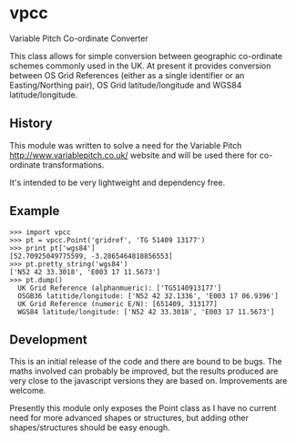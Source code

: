 vpcc
====

Variable Pitch Co-ordinate Converter

This class allows for simple conversion between geographic
co-ordinate schemes commonly used in the UK. At present it
provides conversion between OS Grid References (either as
a single identifier or an Easting/Northing pair), OS Grid
latitude/longitude and WGS84 latitude/longitude.

History
-------

This module was written to solve a need for the Variable Pitch
 http://www.variablepitch.co.uk/ website and will be used there
 for co-ordinate transformations.

 It's intended to be very lightweight and dependency free.

Example
-------

```
>>> import vpcc
>>> pt = vpcc.Point('gridref', 'TG 51409 13177')
>>> print pt['wgs84']
[52.70925049775599, -3.2865464818856553]
>>> pt.pretty_string('wgs84')
['N52 42 33.3018', 'E003 17 11.5673']
>>> pt.dump()
  UK Grid Reference (alphanmueric): ['TG5140913177']
  OSGB36 latitide/longitude: ['N52 42 32.1336', 'E003 17 06.9396']
  UK Grid Reference (numeric E/N): [651409, 313177]
  WGS84 latitude/longitude: ['N52 42 33.3018', 'E003 17 11.5673']
```

Development
-----------

This is an initial release of the code and there are bound to be bugs.
The maths involved can probably be improved, but the results produced are
very close to the javascript versions they are based on. Improvements are
welcome.

Presently this module only exposes the Point class as I have no current need
for more advanced shapes or structures, but adding other shapes/structures
should be easy enough.
